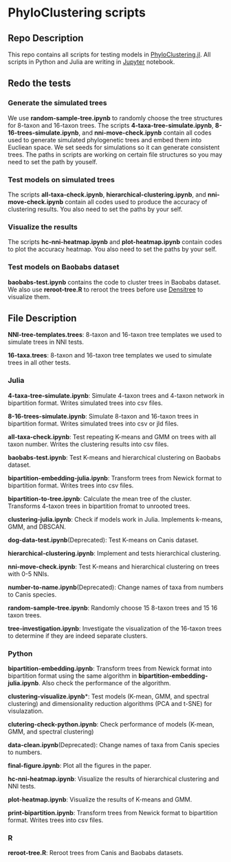 # PhyloClustering scripts

## Repo Description
This repo contains all scripts for testing models in [PhyloClustering.jl](https://github.com/solislemuslab/PhyloClustering.jl). All scripts in Python and Julia are writing in [Jupyter](http://jupyter.org) notebook.


## Redo the tests
### Generate the simulated trees
We use **random-sample-tree.ipynb** to randomly choose the tree structures for 8-taxon and 16-taxon trees. The scripts **4-taxa-tree-simulate.ipynb**, **8-16-trees-simulate.ipynb**, and **nni-move-check.ipynb** contain all codes used to generate simulated phylogenetic trees and embed them into Eucliean space. We set seeds for simulations so it can generate consistent trees. The paths in scripts are working on certain file structures so you may need to set the path by youself.

### Test models on simulated trees
The scripts **all-taxa-check.ipynb**, **hierarchical-clustering.ipynb**, and **nni-move-check.ipynb** contain all codes used to produce the accuracy of clustering results. You also need to set the paths by your self.

### Visualize the results
The scripts **hc-nni-heatmap.ipynb** and **plot-heatmap.ipynb** contain codes to plot the accuracy heatmap. You also need to set the paths by your self.

### Test models on Baobabs dataset
**baobabs-test.ipynb** contains the code to cluster trees in Baobabs dataset. We also use **reroot-tree.R** to reroot the trees before use [Densitree](https://www.cs.auckland.ac.nz/~remco/DensiTree/) to visualize them.


## File Description
**NNI-tree-templates.trees**: 8-taxon and 16-taxon tree templates we used to simulate trees in NNI tests.

**16-taxa.trees**: 8-taxon and 16-taxon tree templates we used to simulate trees in all other tests.

### Julia 
**4-taxa-tree-simulate.ipynb**: Simulate 4-taxon trees and 4-taxon network in bipartition format. Writes simulated trees into csv files.

**8-16-trees-simulate.ipynb**: Simulate 8-taxon and 16-taxon trees in bipartition format. Writes simulated trees into csv or jld files.

**all-taxa-check.ipynb**: Test repeating K-means and GMM on trees with all taxon number. Writes the clustering results into csv files. 

**baobabs-test.ipynb**: Test K-means and hierarchical clustering on Baobabs dataset.

**bipartition-embedding-julia.ipynb**: Transform trees from Newick format to bipartition format. Writes trees into csv files.

**bipartition-to-tree.ipynb**: Calculate the mean tree of the cluster. Transforms 4-taxon trees in bipartition fromat to unrooted trees. 

**clustering-julia.ipynb**: Check if models work in Julia. Implements k-means, GMM, and DBSCAN. 

**dog-data-test.ipynb**(Deprecated): Test K-means on Canis dataset.

**hierarchical-clustering.ipynb**: Implement and tests hierarchical clustering.

**nni-move-check.ipynb**: Test K-means and hierarchical clustering on trees with 0-5 NNIs.

**number-to-name.ipynb**(Deprecated): Change names of taxa from numbers to Canis species.

**random-sample-tree.ipynb**: Randomly choose 15 8-taxon trees and 15 16 taxon trees.

**tree-investigation.ipynb**: Investigate the visualization of the 16-taxon trees to determine if they are indeed separate clusters.

### Python

**bipartition-embedding.ipynb**: Transform trees from Newick format into bipartition format using the same algorithm in **bipartition-embedding-julia.ipynb**. Also check the performance of the algorithm.

**clustering-visualize.ipynb***: Test models (K-mean, GMM, and spectral clustering) and dimensionality reduction algorithms (PCA and t-SNE) for visulazation.

**clutering-check-python.ipynb**: Check performance of models (K-mean, GMM, and spectral clustering)

**data-clean.ipynb**(Deprecated): Change names of taxa from Canis species to numbers.

**final-figure.ipynb**: Plot all the figures in the paper.

**hc-nni-heatmap.ipynb**: Visualize the results of hierarchical clustering and NNI tests.

**plot-heatmap.ipynb**: Visualize the results of K-means and GMM.

**print-bipartition.ipynb**: Transform trees from Newick format to bipartition format. Writes trees into csv files.

### R

**reroot-tree.R**: Reroot trees from Canis and Baobabs datasets.
